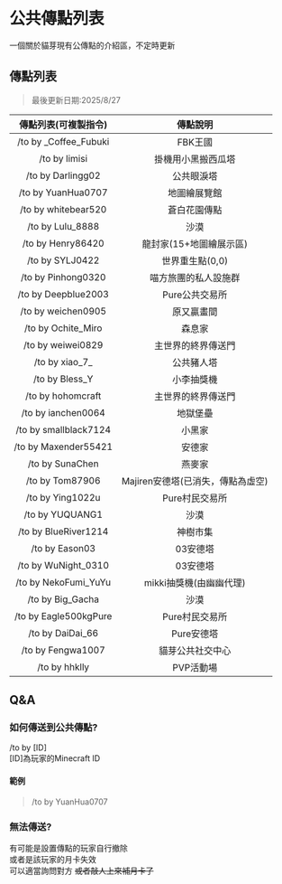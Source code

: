 # 公共傳點列表

一個關於貓芽現有公傳點的介紹區，不定時更新

## 傳點列表

> 最後更新日期:2025/8/27

|傳點列表(可複製指令)|傳點說明|
|:---:|:---:|
|/to by _Coffee_Fubuki|FBK王國|
|/to by limisi|掛機用小黑搬西瓜塔|
|/to by Darlingg02|公共眼淚塔|
|/to by YuanHua0707|地圖繪展覽館|
|/to by whitebear520|蒼白花園傳點|
|/to by Lulu_8888|沙漠|
|/to by Henry86420|龍封家(15+地圖繪展示區)|
|/to by SYLJ0422|世界重生點(0,0)|
|/to by Pinhong0320|喵方旅團的私人設施群|
|/to by Deepblue2003|Pure公共交易所|
|/to by weichen0905|原又贏畫間|
|/to by Ochite_Miro|森息家|
|/to by weiwei0829|主世界的終界傳送門|
|/to by xiao\_7_|公共豬人塔|
|/to by Bless_Y|小李抽獎機|
|/to by hohomcraft|主世界的終界傳送門|
|/to by ianchen0064|地獄堡壘|
|/to by smallblack7124|小黑家|
|/to by Maxender55421|安德家|
|/to by SunaChen|燕麥家|
|/to by Tom87906|Majiren安德塔(已消失，傳點為虛空)|
|/to by Ying1022u|Pure村民交易所|
|/to by YUQUANG1|沙漠|
|/to by BlueRiver1214|神樹市集|
|/to by Eason03|03安德塔|
|/to by WuNight_0310|03安德塔|
|/to by NekoFumi_YuYu|mikki抽獎機(由幽幽代理)|
|/to by Big_Gacha|沙漠|
|/to by Eagle500kgPure|Pure村民交易所|
|/to by DaiDai_66|Pure安德塔|
|/to by Fengwa1007|貓芽公共社交中心|
|/to by hhklly|PVP活動場|

## Q&A

### 如何傳送到公共傳點?

/to by [ID]  
[ID]為玩家的Minecraft ID  

#### 範例

> /to by YuanHua0707

### 無法傳送?

有可能是設置傳點的玩家自行撤除  
或者是該玩家的月卡失效  
可以適當詢問對方 ~~或者敲人上來補月卡了~~
